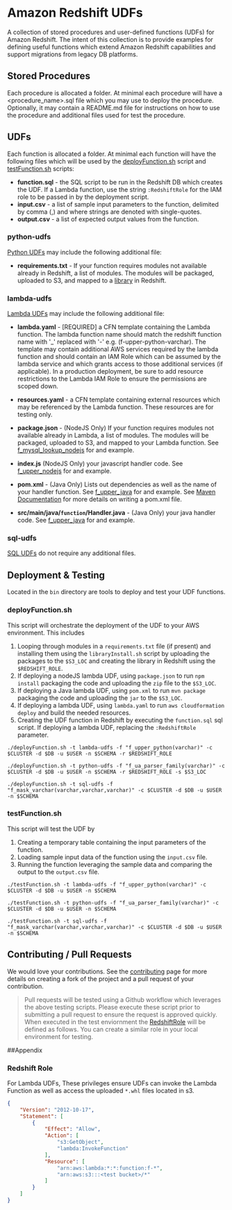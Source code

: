 # Amazon Redshift UDFs
A collection of stored procedures and user-defined functions (UDFs) for Amazon Redshift. The intent of this collection is to provide examples for defining useful functions which extend Amazon Redshift capabilities and support migrations from legacy DB platforms.

## Stored Procedures
Each procedure is allocated a folder.  At minimal each procedure will have a <procedure_name>.sql file which you may use to deploy the procedure.  Optionally, it may contain a README.md file for instructions on how to use the procedure and additional files used for test the procedure.

## UDFs
Each function is allocated a folder.  At minimal each function will have the following files which will be used by the [deployFunction.sh](#deployFunctionsh) script and [testFunction.sh](#testFunctionsh) scripts:

- **function.sql** - the SQL script to be run in the Redshift DB which creates the UDF.  If a Lambda function, use the string `:RedshiftRole` for the IAM role to be passed in by the deployment script.
- **input.csv** - a list of sample input parameters to the function, delimited by comma (,) and where strings are denoted with single-quotes.
- **output.csv** - a list of expected output values from the function.

### python-udfs

[Python UDFs](https://docs.aws.amazon.com/redshift/latest/dg/udf-creating-a-scalar-udf.html) may include the following additional file:

- **requirements.txt** - If your function requires modules not available already in Redshift, a list of modules.  The modules will be packaged, uploaded to S3, and mapped to a [library](https://docs.aws.amazon.com/redshift/latest/dg/r_CREATE_LIBRARY.html) in Redshift.  

### lambda-udfs

[Lambda UDFs](https://docs.aws.amazon.com/redshift/latest/dg/udf-creating-a-lambda-sql-udf.html) may include the following additional file:

- **lambda.yaml** - [REQUIRED] a CFN template containing the Lambda function.  The lambda function name should match the redshift function name with '_' replaced with '-'  e.g. (f-upper-python-varchar). The template may contain additional AWS services required by the lambda function and should contain an IAM Role which can be assumed by the lambda service and which grants access to those additional services (if applicable).  In a production deployment, be sure to add resource restrictions to the Lambda IAM Role to ensure the permissions are scoped down.

- **resources.yaml** - a CFN template containing external resources which may be referenced by the Lambda function.   These resources are for testing only.

- **package.json** - (NodeJS Only) If your function requires modules not available already in Lambda, a list of modules.  The modules will be packaged, uploaded to S3, and mapped to your Lambda function. See [f_mysql_lookup_nodejs](lambda-udfs/f_mysql_lookup_nodejs-varchar-varchar-varchar) for and example.  

- **index.js** (NodeJS Only) your javascript handler code.  See [f_upper_nodejs](lambda-udfs/f_upper_nodejs-varchar) for and example.  

- **pom.xml** - (Java Only) Lists out dependencies as well as the name of your handler function. See [f_upper_java](lambda-udfs/f_upper_java-varchar) for and example.  See [Maven Documentation](https://maven.apache.org/guides/introduction/introduction-to-the-pom.html) for more details on writing a pom.xml file.

- **src/main/java/`function`/Handler.java** - (Java Only) your java handler code. See [f_upper_java](lambda-udfs/f_upper_java-varchar) for and example.  

### sql-udfs
[SQL UDFs](https://docs.aws.amazon.com/redshift/latest/dg/udf-creating-a-scalar-sql-udf.html) do not require any additional files.

## Deployment & Testing
Located in the `bin` directory are tools to deploy and test your UDF functions.  

### deployFunction.sh
This script will orchestrate the deployment of the UDF to your AWS environment. This includes
1. Looping through modules in a `requirements.txt` file (if present) and installing them using the `libraryInstall.sh` script by uploading the packages to the `$S3_LOC` and creating the library in Redshift using the `$REDSHIFT_ROLE`.
2. If deploying a nodeJS lambda UDF, using `package.json` to run `npm install` packaging the code and uploading the `zip` file to the `$S3_LOC`.
3. If deploying a Java lambda UDF, using `pom.xml` to run `mvn package` packaging the code and uploading the `jar` to the `$S3_LOC`.
4. If deploying a lambda UDF, using `lambda.yaml` to run `aws cloudformation deploy` and build the needed resources.
5. Creating the UDF function in Redshift by executing the `function.sql` sql script.  If deploying a lambda UDF, replacing the `:RedshiftRole` parameter.

```
./deployFunction.sh -t lambda-udfs -f "f_upper_python(varchar)" -c $CLUSTER -d $DB -u $USER -n $SCHEMA -r $REDSHIFT_ROLE

./deployFunction.sh -t python-udfs -f "f_ua_parser_family(varchar)" -c $CLUSTER -d $DB -u $USER -n $SCHEMA -r $REDSHIFT_ROLE -s $S3_LOC

./deployFunction.sh -t sql-udfs -f "f_mask_varchar(varchar,varchar,varchar)" -c $CLUSTER -d $DB -u $USER -n $SCHEMA
```

### testFunction.sh
This script will test the UDF by
1. Creating a temporary table containing the input parameters of the function.
2. Loading sample input data of the function using the `input.csv` file.  
3. Running the function leveraging the sample data and comparing the output to the `output.csv` file.

```
./testFunction.sh -t lambda-udfs -f "f_upper_python(varchar)" -c $CLUSTER -d $DB -u $USER -n $SCHEMA

./testFunction.sh -t python-udfs -f "f_ua_parser_family(varchar)" -c $CLUSTER -d $DB -u $USER -n $SCHEMA

./testFunction.sh -t sql-udfs -f "f_mask_varchar(varchar,varchar,varchar)" -c $CLUSTER -d $DB -u $USER -n $SCHEMA
```

## Contributing / Pull Requests

We would love your contributions.  See the [contributing](contributing.md) page for more details on creating a fork of the project and a pull request of your contribution.

> Pull requests will be tested using a Github workflow which leverages the above testing scripts. Please execute these script prior to submitting a pull request to ensure the request is approved quickly.  When executed in the test enviornment the [RedshiftRole](#redshift-role) will be defined as follows. You can create a similar role in your local environment for testing.

##Appendix

### Redshift Role
For Lambda UDFs, These privileges ensure UDFs can invoke the Lambda Function as well as access the uploaded `*.whl` files located in s3.  
```json
{
    "Version": "2012-10-17",
    "Statement": [
        {
            "Effect": "Allow",
            "Action": [
                "s3:GetObject",
                "lambda:InvokeFunction"
            ],
            "Resource": [
                "arn:aws:lambda:*:*:function:f-*",
                "arn:aws:s3:::<test bucket>/*"
            ]
        }
    ]
}
```
